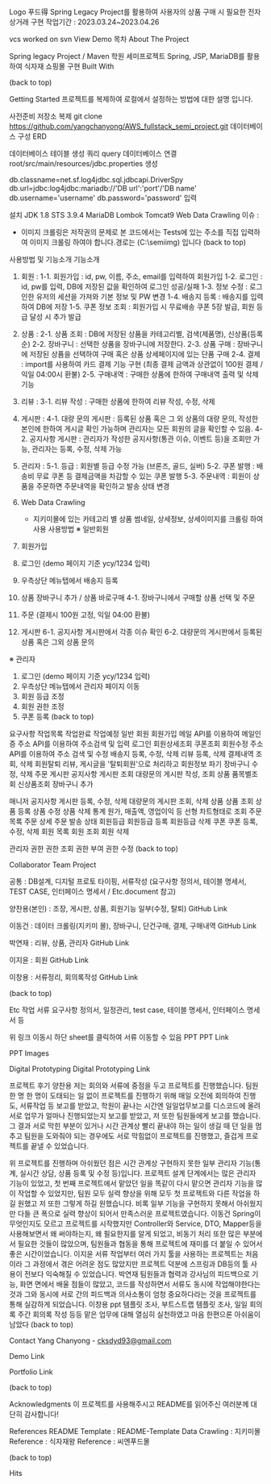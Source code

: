 Logo
푸드得
Spring Legacy Project를 활용하여 사용자의 상품 구매 시 필요한 전자상거래 구현
작업기간 : 2023.03.24~2023.04.26

vcs worked on svn
View Demo
목차
About The Project



Spring legacy Project / Maven
학원 세미프로젝트
Spring, JSP, MariaDB를 활용하여 식자재 쇼핑몰 구현
Built With
 
  



(back to top)

Getting Started
프로젝트를 복제하여 로컬에서 설정하는 방법에 대한 설명 입니다.

사전준비
저장소 복제
git clone https://github.com/yangchanyong/AWS_fullstack_semi_project.git
데이터베이스 구성
ERD

데이터베이스 테이블 생성 쿼리
query
데이터베이스 연결
root/src/main/resources/jdbc.properties 생성

db.classname=net.sf.log4jdbc.sql.jdbcapi.DriverSpy
db.url=jdbc:log4jdbc:mariadb://'DB url':'port'/'DB name'
db.username='username'
db.password='password'
입력

설치
JDK 1.8
STS 3.9.4
MariaDB
Lombok
Tomcat9
Web Data Crawling
이슈 :

- 이미지 크롤링은 저작권의 문제로 본 코드에서는 Tests에 있는 주소를 직접 입력하여 이미지 크롤링 하여야 합니다.경로는 (C:\\semiimg) 입니다
(back to top)

사용방법 및 기능소개
기능소개
1. 회원 :
    1-1. 회원가입 : id, pw, 이름, 주소, email를 입력하여 회원가입
    1-2. 로그인 : id, pw를 입력, DB에 저장된 값을 확인하여 로그인 성공/실패
    1-3. 정보 수정 : 로그인한 유저의 세션을 가져와 기본 정보 및 PW 변경
    1-4. 배송지 등록 : 배송지를 입력하여 DB에 저장
    1-5. 쿠폰 정보 조회 : 회원가입 시 무료배송 쿠폰 5장 발급, 회원 등급 달성 시  추가 발급

2. 상품 :
     2-1. 상품 조회 : DB에 저장된 상품을 카테고리별, 검색(제품명), 신상품(등록순)
     2-2. 장바구니 : 선택한 상품을 장바구니에 저장한다.
     2-3. 상품 구매 : 장바구니에 저장된 상품을 선택하여 구매 혹은 상품 상세페이지에 있는 단품 구매
     2-4. 결제 : import를 사용하여 카드 결제 기능 구현 (최종 결제 금액과 상관없이 100원 결제 / 익일 04:00시 환불)
     2-5. 구매내역 : 구매한 상품에 한하여 구매내역 출력 및 삭제 기능


3. 리뷰 :
     3-1. 리뷰 작성 : 구매한 상품에 한하여 리뷰 작성, 수정, 삭제


4. 게시판 :
    4-1. 대량 문의 게시판 : 등록된 상품 혹은 그 외 상품의 대량 문의, 작성한 본인에 한하여 게시글 확인 가능하며 관리자는 모든 회원의 글을 확인할 수 있음.
    4-2. 공지사항 게시판 : 관리자가 작성한 공지사항(통관 이슈, 이벤트 등)을 조회만 가능, 관리자는 등록, 수정, 삭제 가능


5. 관리자 :
    5-1. 등급 : 회원별 등급 수정 가능 (브론즈, 골드, 실버)
    5-2. 쿠폰 발행 : 배송비 무료 쿠폰 등 결제금액을 차감할 수 있는 쿠폰 발행
    5-3. 주문내역 : 회원이 상품을 주문하면 주문내역을 확인하고 발송 상태 변경

6. Web Data Crawling
   - 지키미몰에 있는 카테고리 별 상품 썸네일, 상세정보, 상세이미지를 크롤링 하여 사용
사용방법
※ 일반회원

1. 회원가입
2. 로그인 (demo 페이지 기준 ycy/1234 입력)
3. 우측상단 메뉴탭에서 배송지 등록
4. 상품 장바구니 추가 / 상품 바로구매
	4-1.  장바구니에서 구매할 상품 선택 및 주문
5. 주문 (결제시 100원 고정, 익일 04:00 환불)
6. 게시판
 	6-1. 공지사항 게시판에서 각종 이슈 확인
	6-2. 대량문의 게시판에서 등록된 상품 혹은 그외 상품 문의

※ 관리자

1. 로그인 (demo 페이지 기준 ycy/1234 입력)
2. 우측상단 메뉴탭에서 관리자 페이지 이동
3. 회원 등급 조정
4. 회원 권한 조정
5. 쿠폰 등록
(back to top)

요구사항
작업목록
 작업완료
 작업예정
일반 회원
 회원가입
 메일 API를 이용하여 메일인증
 주소 API를 이용하여 주소검색 및 입력
 로그인
 회원상세조회
 쿠폰조회
 회원수정
 주소 API를 이용하여 주소 검색 및 수정
 배송지 등록, 수정, 삭제
 리뷰 등록, 삭제
 결제내역 조회, 삭제
 회원탈퇴
 리뷰, 게시글을 '탈퇴회원'으로 처리하고 회원정보 파기
 장바구니 수정, 삭제
 주문
 게시판
 공지사항 게시판 조회
 대량문의 게시판 작성, 조회
 상품
 품목별조회
 신상품조회
 장바구니 추가

매니저
 공지사항 게시판 등록, 수정, 삭제
 대량문의 게시판 조회, 삭제
 상품
 상품 조회
 상품 등록
 상품 수정
 상품 삭제
 통계
 원가, 매출액, 영업이익 등 선형 차트형태로 조회
 주문 목록
 주문 상세
 주문 발송 상태
 회원등급
 회원등급 등록
 회원등급 삭제
 쿠폰
 쿠폰 등록, 수정, 삭제
 회원 목록
 회원 조회
 회원 삭제

관리자
 권한
 권한 조회
 권한 부여
 권한 수정
(back to top)

Collaborator
Team Project

공통 : DB설계, 디지털 프로토 타이핑, 서류작성 (요구사항 정의서, 테이블 명세서, TEST CASE, 인터페이스 명세서 / Etc.document 참고)

양찬용(본인) : 조장, 게시판, 상품, 회원기능 일부(수정, 탈퇴) GitHub Link

이동건 : 데이터 크롤링(지키미 몰), 장바구니, 단건구매, 결제, 구매내역 GitHub Link

박연재 : 리뷰, 상품, 관리자 GitHub Link

이지윤 : 회원 GitHub Link

이창용 : 서류정리, 회의록작성 GitHub Link

(back to top)

Etc
작업 서류
요구사항 정의서, 일정관리, test case, 테이블 명세서, 인터페이스 명세서 등



위 링크 이동시 하단 sheet를 클릭하여 서류 이동할 수 있음
PPT
PPT Link

PPT Images

Digital Prototyping
Digital Prototyping Link

프로젝트 후기
양찬용
저는 회의와 서류에 중점을 두고 프로젝트를 진행했습니다. 
팀원 한 명 한 명이 도태되는 일 없이 프로젝트를 진행하기 위해 
매일 오전에 회의하여 진행도, 서류작업 등 보고를 받았고, 
학원이 끝나는 시간엔 일일업무보고를 디스코드에 올려 서로 업무가 얼마나 
진행되었는지 보고를 받았고, 저 또한 팀원들에게 보고를 했습니다. 
그 결과 서로 막힌 부분이 있거나 시간 관계상 빨리 끝내야 하는 일이 생길 때
던 일을 멈추고 팀원을 도와줘야 되는 경우에도 서로 막힘없이 프로젝트를 진행했고, 
즐겁게 프로젝트를 끝낼 수 있었습니다. 


위 프로젝트를 진행하며 아쉬웠던 점은 시간 관계상 구현하지 못한 
일부 관리자 기능(통계,   실시간 상담, 상품 등록 및 수정 등)입니다. 
프로젝트 설계 단계에서는 많은 관리자 기능이 있었고, 
첫 번째 프로젝트에서 맡았던 일을 똑같이 다시 맡으면 
관리자 기능을 많이 작업할 수 있었지만, 팀원 모두 실력 향상을 위해 
모두 첫 프로젝트와 다른 작업을 하길 원했고 저 또한 그렇게 하길 원했습니다. 
비록 일부 기능을 구현하지 못해서 아쉬웠지만 
다들 큰 폭으로 실력 향상이 되어서 만족스러운 프로젝트였습니다.
이동건
Spring이 무엇인지도 모르고 프로젝트를 시작했지만 
Controller와 Service, DTO, Mapper등을 사용해보면서 왜 써야하는지, 
왜 필요한지를 알게 되었고, 비동기 처리 또한 많은 부분에서 필요한 것들이 많았으며, 
팀원들과 협동을 통해 프로젝트에 재미를 더 붙일 수 있어서 좋은 시간이었습니다. 
이지윤
서류 작업부터 여러 가지 툴을 사용하는 프로젝트는 처음이라 
그 과정에서 겪은 어려운 점도 많았지만 프로젝트 덕분에 
스프링과 DB등의 툴 사용이 전보다 익숙해질 수 있었습니다.
박연재
팀원들과 협력과 강사님의 피드백으로 기능, 
화면 면에서 배울 점들이 많았고, 
코드를 작성하면서 서류도 동시에 작업해야한다는 것과 
그와 동시에 서로 간의 피드백과 의사소통이 엄청 중요하다라는 것을 
프로젝트를 통해 실감하게 되었습니다.
이창용
ppt 템플릿 조사, 부트스트랩 템플릿 조사, 일일 회의록 주간 회의록 작성 등등 
맡은 업무에 대해 열심히 실천하였고 마음 한편으론 아쉬움이 남았다
(back to top)

Contact
Yang Chanyong - cksdyd93@gmail.com

Demo Link

Portfolio Link

(back to top)

Acknowledgments
이 프로젝트를 사용해주시고 README를 읽어주신 여러분께 대단히 감사합니다!

References
README Template : README-Template
Data Crawling : 지키미몰
Reference : 식자재왕
Reference : 씨엔푸드몰

(back to top)

Hits
